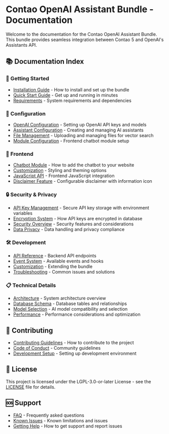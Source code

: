 # Contao OpenAI Assistant Bundle - Documentation

Welcome to the documentation for the Contao OpenAI Assistant Bundle. This bundle provides seamless integration between Contao 5 and OpenAI's Assistants API.

## 📚 Documentation Index

### 🚀 Getting Started
- [Installation Guide](installation.md) - How to install and set up the bundle
- [Quick Start Guide](quick-start.md) - Get up and running in minutes
- [Requirements](requirements.md) - System requirements and dependencies

### 🔧 Configuration
- [OpenAI Configuration](configuration/openai-setup.md) - Setting up OpenAI API keys and models
- [Assistant Configuration](configuration/assistants.md) - Creating and managing AI assistants
- [File Management](configuration/files.md) - Uploading and managing files for vector search
- [Module Configuration](configuration/modules.md) - Frontend chatbot module setup

### 🎨 Frontend
- [Chatbot Module](frontend/chatbot-module.md) - How to add the chatbot to your website
- [Customization](frontend/customization.md) - Styling and theming options
- [JavaScript API](frontend/javascript-api.md) - Frontend JavaScript integration
- [Disclaimer Feature](features/disclaimer.md) - Configurable disclaimer with information icon

### 🔒 Security & Privacy
- [API Key Management](security/api-key-management.md) - Secure API key storage with environment variables
- [Encryption System](security/encryption.md) - How API keys are encrypted in database
- [Security Overview](security/overview.md) - Security features and considerations
- [Data Privacy](security/privacy.md) - Data handling and privacy compliance

### 🛠️ Development
- [API Reference](development/api-reference.md) - Backend API endpoints
- [Event System](development/events.md) - Available events and hooks
- [Customization](development/customization.md) - Extending the bundle
- [Troubleshooting](development/troubleshooting.md) - Common issues and solutions

### 📋 Technical Details
- [Architecture](technical/architecture.md) - System architecture overview
- [Database Schema](technical/database.md) - Database tables and relationships
- [Model Selection](technical/model-selection.md) - AI model compatibility and selection
- [Performance](technical/performance.md) - Performance considerations and optimization

## 🤝 Contributing

- [Contributing Guidelines](../CONTRIBUTING.md) - How to contribute to the project
- [Code of Conduct](../CODE_OF_CONDUCT.md) - Community guidelines
- [Development Setup](development/setup.md) - Setting up development environment

## 📄 License

This project is licensed under the LGPL-3.0-or-later License - see the [LICENSE](../LICENSE) file for details.

## 🆘 Support

- [FAQ](support/faq.md) - Frequently asked questions
- [Known Issues](support/known-issues.md) - Known limitations and issues
- [Getting Help](support/getting-help.md) - How to get support and report issues 